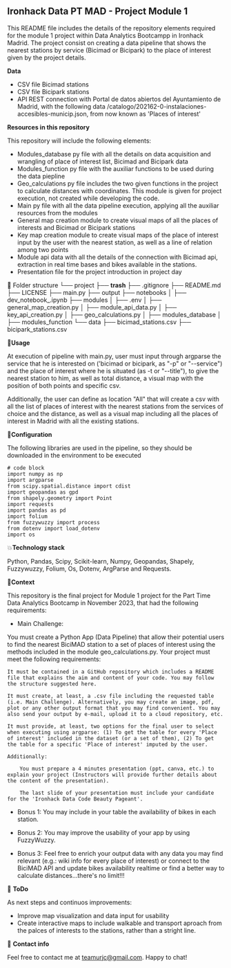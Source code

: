 ## **Ironhack Data PT MAD - Project Module 1**

This README file includes the details of the repository elements required for the module 1 project within Data Analytics Bootcampp in Ironhack Madrid.
The project consist on creating a data pipeline that shows the nearest stations by service (Bicimad or Bicipark) to the place of interest given by the project details. 

**Data**

- CSV file Bicimad stations
- CSV file Bicipark stations
- API REST connection with Portal de datos abiertos del Ayuntamiento de Madrid, with the following data /catalogo/202162-0-instalaciones-accesibles-municip.json, from now known as 'Places of interest'

**Resources in this repository**

This repository will include the following elements: 

- Modules_database py file with all the details on data acquisition and wrangling of place of interest list, Bicimad and Bicipark data
- Modules_function py file with the auxiliar functions to be used during the data piepline
- Geo_calculations py file includes the two given functions in the project to calculate distances with coordinates. This module is given for project execution, not created while developing the code.
- Main py file with all the data pipeline execution, applying all the auxiliar resources from the modules 
- General map creation module to create visual maps of all the places of interests and Bicimad or Bicipark stations
- Key map creation module to create visual maps of the place of interest input by the user with the nearest station, as well as a line of relation among two points
- Module api data with all the details of the connection with Bicimad api, extraction in real time bases and bikes available in the stations.
- Presentation file for the project introduction in project day

📁 Folder structure
└── project
    ├── __trash__
    ├── .gitignore
    ├── README.md
    ├── LICENSE
    ├── main.py
    ├── output
    ├── notebooks
    │   ├── dev_notebook_.ipynb
    ├── modules
    │   ├── .env
    │   ├── general_map_creation.py
    │   ├── module_api_data.py
    │   ├── key_api_creation.py
    │   ├── geo_calculations.py
    │   ├── modules_database
    │   ├── modules_function
    └── data
        ├── bicimad_stations.csv
        ├── bicipark_stations.csv

🥤**Usage**

At execution of pipeline with main.py, user must input through argparse the service that he is interested on ('bicimad or bicipark, as "-p" or "--service") and the place of interest where he is situated (as -t or "--title"), to give the nearest station to him, as well as total distance, a visual map with the position of both points and specific csv.


Additionally, the user can define as location "All" that will create a csv with all the list of places of interest with the nearest stations from the services of choice and the distance, as well as a visual map including all the places of interest in Madrid with all the existing stations.


🔧**Configuration**

The following libraries are used in the pipeline, so they should be downloaded in the environment to be executed

```
# code block
import numpy as np
import argparse
from scipy.spatial.distance import cdist
import geopandas as gpd
from shapely.geometry import Point
import requests
import pandas as pd 
import folium 
from fuzzywuzzy import process
from dotenv import load_dotenv
import os
```

💥**Technology stack**

Python, Pandas, Scipy, Scikit-learn, Numpy, Geopandas, Shapely, Fuzzywuzzy, Folium, Os, Dotenv, ArgParse and Requests.

👀**Context**

This repository is the final project for Module 1 project for the Part Time Data Analytics Bootcamp in November 2023, that had the following requirements: 

- Main Challenge:

You must create a Python App (Data Pipeline) that allow their potential users to find the nearest BiciMAD station to a set of places of interest using the methods included in the module geo_calculations.py.
Your project must meet the following requirements:

    It must be contained in a GitHub repository which includes a README file that explains the aim and content of your code. You may follow the structure suggested here.

    It must create, at least, a .csv file including the requested table (i.e. Main Challenge). Alternatively, you may create an image, pdf, plot or any other output format that you may find convenient. You may also send your output by e-mail, upload it to a cloud repository, etc.

    It must provide, at least, two options for the final user to select when executing using argparse: (1) To get the table for every 'Place of interest' included in the dataset (or a set of them), (2) To get the table for a specific 'Place of interest' imputed by the user.

    Additionally:

        You must prepare a 4 minutes presentation (ppt, canva, etc.) to explain your project (Instructors will provide further details about the content of the presentation).

        The last slide of your presentation must include your candidate for the 'Ironhack Data Code Beauty Pageant'.

- Bonus 1:
You may include in your table the availability of bikes in each station.

- Bonus 2:
You may improve the usability of your app by using FuzzyWuzzy.

- Bonus 3:
Feel free to enrich your output data with any data you may find relevant (e.g.: wiki info for every place of interest) or connect to the BiciMAD API and update bikes availability realtime or find a better way to calculate distances...there's no limit!!!

💩 **ToDo**

As next steps and continuos improvements: 

- Improve map visualization and data input for usability 
- Create interactive maps to include walkable and transport aproach from the palces of interests to the stations, rather than a stright line.


💌 **Contact info**

Feel free to contact me at teamurjc@gmail.com. Happy to chat!
